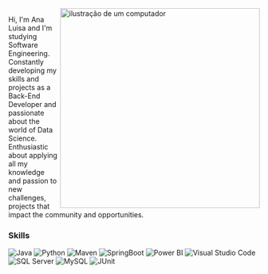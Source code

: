 <img src="https://raw.githubusercontent.com/MicaelliMedeiros/micaellimedeiros/master/image/computer-illustration.png" alt="ilustração de um computador" min-width="400px" max-width="400px" width="400px" align="right">

<p align="left"> 
  Hi, I'm Ana Luisa and I'm studying Software Engineering. Constantly developing my skills and projects as a Back-End Developer and passionate about the world of Data Science.
  Enthusiastic about applying all my knowledge and passion to new challenges, projects that impact the community and opportunities.
</p>

### Skills
![Java](https://img.shields.io/badge/Java-9370DB?style=for-the-badge&logo=Java&logoColor=white)
![Python](https://img.shields.io/badge/Python-8A2BE2?style=for-the-badge&logo=python&logoColor=white)
![Maven](https://img.shields.io/badge/Apache_Maven-8B008B?style=for-the-badge&logo=apachemaven&logoColor=#E35A16)
![SpringBoot](https://img.shields.io/badge/SpringBoot-7B68EE?style=for-the-badge&logo=springboot&logoColor=white)
![Power BI](https://img.shields.io/badge/PowerBI-4B0082?style=for-the-badge&logo=Power%20BI&logoColor=white)
![Visual Studio Code](https://img.shields.io/badge/Visual_Studio-5C2D91?style=for-the-badge&logo=visual%20studio&logoColor=white)
![SQL Server](https://img.shields.io/badge/Microsoft%20SQL%20Server-DA70D6?style=for-the-badge&logo=microsoft%20sql%20server&logoColor=white)
![MySQL](https://img.shields.io/badge/MySQL-FFA07A?style=for-the-badge&logo=mysql&logoColor=white)
![JUnit](https://img.shields.io/badge/JUnit-F08080?style=for-the-badge&logo=junit&logoColor=white)
